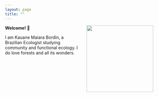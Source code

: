 ```yaml
---
layout: page
title: ""
---
```

<img style="padding: 0 15px; float: right;" src="KMB-pic.jpg.jpg" align="right" width="220">

**Welcome!** 👋   

I am Kauane Maiara Bordin, a Brazilian Ecologist studying community and functional ecology. I do love forests and all its wonders. 
